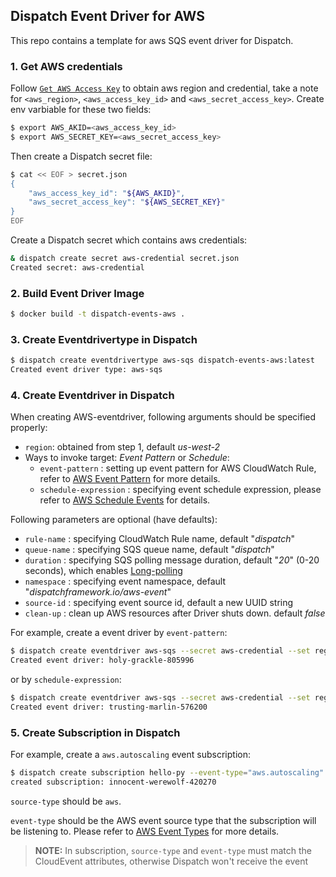 ## Dispatch Event Driver for AWS
This repo contains a template for aws SQS event driver for Dispatch.

### 1. Get AWS credentials
Follow [`Get AWS Access Key`](https://docs.aws.amazon.com/sdk-for-go/v1/developer-guide/setting-up.html) to obtain aws region and credential, take a note for `<aws_region>`, `<aws_access_key_id>` and `<aws_secret_access_key>`. Create env varbiable for these two fields:
```bash
$ export AWS_AKID=<aws_access_key_id>
$ export AWS_SECRET_KEY=<aws_secret_access_key>
```
Then create a Dispatch secret file:
```bash
$ cat << EOF > secret.json
{
    "aws_access_key_id": "${AWS_AKID}",
    "aws_secret_access_key": "${AWS_SECRET_KEY}"
}
EOF
```
Create a Dispatch secret which contains aws credentials:
```bash
& dispatch create secret aws-credential secret.json
Created secret: aws-credential
```

### 2. Build Event Driver Image
```bash
$ docker build -t dispatch-events-aws .
```

### 3. Create Eventdrivertype in Dispatch
```bash
$ dispatch create eventdrivertype aws-sqs dispatch-events-aws:latest
Created event driver type: aws-sqs
```

### 4. Create Eventdriver in Dispatch
When creating AWS-eventdriver, following arguments should be specified properly:
* `region`: obtained from step 1, default *us-west-2*
* Ways to invoke target: *Event Pattern* or *Schedule*:
  * `event-pattern` : setting up event pattern for AWS CloudWatch Rule, refer to [AWS Event Pattern](https://docs.aws.amazon.com/AmazonCloudWatch/latest/events/CloudWatchEventsandEventPatterns.html) for more details.
  * `schedule-expression` : specifying event schedule expression, please refer to [AWS Schedule Events](https://docs.aws.amazon.com/AmazonCloudWatch/latest/events/ScheduledEvents.html) for details.

Following parameters are optional (have defaults):
* `rule-name` : specifying CloudWatch Rule name, default "*dispatch*"
* `queue-name` : specifying SQS queue name, default "*dispatch*"
* `duration` : specifying SQS polling message duration, default "*20*" (0-20 seconds), which enables [Long-polling](https://docs.aws.amazon.com/AWSSimpleQueueService/latest/SQSDeveloperGuide/sqs-long-polling.html)
* `namespace` : specifying event namespace, default "*dispatchframework.io/aws-event*"
* `source-id` : specifying event source id, default a new UUID string
* `clean-up` : clean up AWS resources after Driver shuts down. default *false*


For example, create a event driver by `event-pattern`:
```bash
$ dispatch create eventdriver aws-sqs --secret aws-credential --set region="us-west-2" --set event-pattern="{\"source\":[\"aws.autoscaling\"]}" --set clean-up
Created event driver: holy-grackle-805996
```

or by `schedule-expression`:
```bash
$ dispatch create eventdriver aws-sqs --secret aws-credential --set region="us-west-2" --set schedule-expression="rate(1 minute)" --set clean-up
Created event driver: trusting-marlin-576200
```


### 5. Create Subscription in Dispatch
For example, create a `aws.autoscaling` event subscription:
```bash
$ dispatch create subscription hello-py --event-type="aws.autoscaling" --source-type="aws"
created subscription: innocent-werewolf-420270
```

`source-type` should be `aws`.

`event-type` should be the AWS event source type that the subscription will be listening to. Please refer to [AWS Event Types](https://docs.aws.amazon.com/AmazonCloudWatch/latest/events/EventTypes.html) for more details.

> **NOTE:** In subscription, `source-type` and `event-type` must match the CloudEvent attributes, otherwise Dispatch won't receive the event

